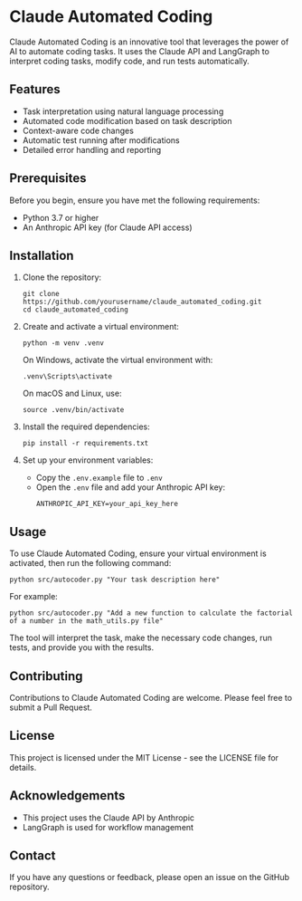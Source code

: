 # Claude Automated Coding

Claude Automated Coding is an innovative tool that leverages the power of AI to automate coding tasks. It uses the Claude API and LangGraph to interpret coding tasks, modify code, and run tests automatically.

## Features

- Task interpretation using natural language processing
- Automated code modification based on task description
- Context-aware code changes
- Automatic test running after modifications
- Detailed error handling and reporting

## Prerequisites

Before you begin, ensure you have met the following requirements:

- Python 3.7 or higher
- An Anthropic API key (for Claude API access)

## Installation

1. Clone the repository:
   ```
   git clone https://github.com/yourusername/claude_automated_coding.git
   cd claude_automated_coding
   ```

2. Create and activate a virtual environment:
   ```
   python -m venv .venv
   ```
   
   On Windows, activate the virtual environment with:
   ```
   .venv\Scripts\activate
   ```
   
   On macOS and Linux, use:
   ```
   source .venv/bin/activate
   ```

3. Install the required dependencies:
   ```
   pip install -r requirements.txt
   ```

4. Set up your environment variables:
   - Copy the `.env.example` file to `.env`
   - Open the `.env` file and add your Anthropic API key:
     ```
     ANTHROPIC_API_KEY=your_api_key_here
     ```

## Usage

To use Claude Automated Coding, ensure your virtual environment is activated, then run the following command:

```
python src/autocoder.py "Your task description here"
```

For example:

```
python src/autocoder.py "Add a new function to calculate the factorial of a number in the math_utils.py file"
```

The tool will interpret the task, make the necessary code changes, run tests, and provide you with the results.

## Contributing

Contributions to Claude Automated Coding are welcome. Please feel free to submit a Pull Request.

## License

This project is licensed under the MIT License - see the LICENSE file for details.

## Acknowledgements

- This project uses the Claude API by Anthropic
- LangGraph is used for workflow management

## Contact

If you have any questions or feedback, please open an issue on the GitHub repository.
